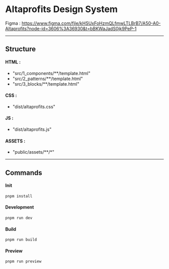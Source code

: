 # Altaprofits Design System

Figma : https://www.figma.com/file/kHSUxFoHzmQLfmwLTLBrB7/A50-A0-Altaprofits?node-id=3606%3A36930&t=bBKWaJadS0jk9PeP-1

---

## Structure

#### HTML : 
- "src/1_components/**/template.html"
- "src/2_patterns/**/template.html"
- "src/3_blocks/**/template.html"

#### CSS :
- "dist/altaprofits.css"

#### JS :
- "dist/altaprofits.js"

#### ASSETS :
- "public/assets/**/*"

---

## Commands

#### Init

```
pnpm install
```

#### Development

```
pnpm run dev
```

#### Build

```
pnpm run build
```

#### Preview

```
pnpm run preview
```


